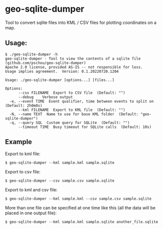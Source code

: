 # geo-sqlite-dumper

Tool to convert sqlite files into KML / CSV files for plotting coordinates on a map.


## Usage:

```
$ ./geo-sqlite-dumper -h
geo-sqlite-dumper - Tool to view the contents of a sqlite file (github.com/pschou/geo-sqlite-dumper)
Apache 2.0 license, provided AS-IS -- not responsible for loss.
Usage implies agreement.  Version: 0.1.20220720.1204

Usage: ./geo-sqlite-dumper [options...] [files...]

Options:
      --csv FILENAME  Export to CSV file  (Default: "")
      --debug    Verbose output
  -e, --event TIME  Event qualifier, time between events to split on  (Default: 2h0m0s)
      --kml FILENAME  Export to KML file  (Default: "")
  -N, --name TEXT  Name to use for base KML folder  (Default: "geo-sqlite-dumper")
  -q, --query SQL  Custom query for SQLite  (Default: "")
      --timeout TIME  Busy timeout for SQLite calls  (Default: 10s)
```

## Example

Export to kml file:
```
$ geo-sqlite-dumper --kml sample.kml sample.sqlite
```

Export to csv file:
```
$ geo-sqlite-dumper --csv sample.csv sample.sqlite
```

Export to kml and csv file:
```
$ geo-sqlite-dumper --kml sample.kml --csv sample.csv sample.sqlite
```

More than one file can be specified at one time like this (all the data will be placed in one output file):
```
$ geo-sqlite-dumper --kml sample.kml sample.sqlite another_file.sqlite
```
